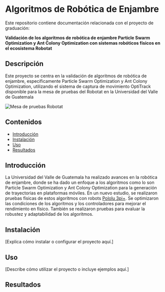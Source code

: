 # Algoritmos de Robótica de Enjambre

Este repositorio contiene documentación relacionada con el proyecto de graduación:

**Validación de los algoritmos de robótica de enjambre Particle Swarm Optimization y Ant Colony Optimization con sistemas robóticos físicos en el ecosistema Robotat**

## Descripción

Este proyecto se centra en la validación de algoritmos de robótica de enjambre, específicamente Particle Swarm Optimization y Ant Colony Optimization, utilizando el sistema de captura de movimiento OptiTrack disponible para la mesa de pruebas del Robotat en la Universidad del Valle de Guatemala

![Mesa de pruebas Robotat](https://github.com/men18023/Jonathan-Menendez-Swarm-Robotics/assets/68084833/23086462-9e63-44c2-a754-8b01cff8eab6)

## Contenidos

- [Introducción](#introducción)
- [Instalación](#instalación)
- [Uso](#uso)
- [Resultados](#Resultados)


## Introducción

La Universidad del Valle de Guatemala ha realizado avances en la robótica de enjambre, donde se ha dado un enfoque a los algoritmos como lo son Particle Swarm Optimization y Ant Colony Optimization para la generación de trayectorias en plataformas móviles. En un nuevo estudio, se realizaron pruebas físicas de estos algoritmos con robots [Pololu 3pi+]([URL](https://www.pololu.com/product/4975)). Se optimizaron las condiciones de los algoritmos y los controladores para mejorar el rendimiento en físico. También se realizaron pruebas para evaluar la robustez y adaptabilidad de los algoritmos.

## Instalación

[Explica cómo instalar o configurar el proyecto aquí.]

## Uso

[Describe cómo utilizar el proyecto o incluye ejemplos aquí.]

## Resultados





